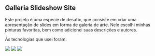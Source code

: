 <h2>Galleria Slideshow Site</h2>

<p>
  Este projeto é uma especie de desafio, que consiste em criar uma apresentação de slides em forma de  galeria de arte.
  Nele escolhi minhas pinturas favoritas, bem como adicionei suas descrições e autores.
</p>

<p>As tecnologias que usei foram:</p>

<div>
  <img src="https://img.shields.io/badge/React-20232A?style=for-the-badge&logo=react&logoColor=61DAFB" />
  <img src="https://img.shields.io/badge/Express.js-404D59?style=for-the-badge" />
  <img src="https://img.shields.io/badge/MySQL-00000F?style=for-the-badge&logo=mysql&logoColor=white" />
</div>
